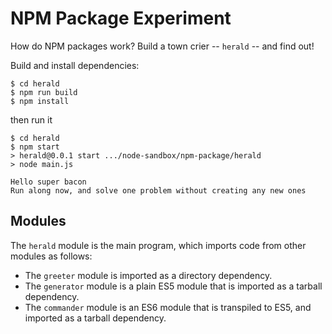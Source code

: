 # NPM Package Experiment

How do NPM packages work?  Build a town crier -- `herald` -- and find out!

Build and install dependencies:

    $ cd herald
    $ npm run build
    $ npm install

then run it

    $ cd herald
    $ npm start
    > herald@0.0.1 start .../node-sandbox/npm-package/herald
    > node main.js
    
    Hello super bacon
    Run along now, and solve one problem without creating any new ones


## Modules

The `herald` module is the main program, which imports code from other modules as follows:

- The `greeter` module is imported as a directory dependency.
- The `generator` module is a plain ES5 module that is imported as a tarball dependency.
- The `commander` module is an ES6 module that is transpiled to ES5, and imported as a tarball dependency.
